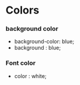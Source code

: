 # Colors

### background color
* background-color: blue;
* background : blue;

### Font color
* color : white;
